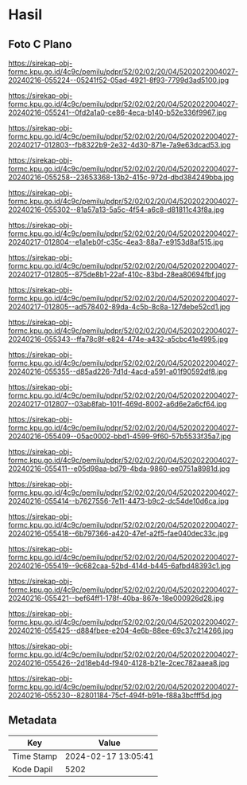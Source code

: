 # Hasil

## Foto C Plano

https://sirekap-obj-formc.kpu.go.id/4c9c/pemilu/pdpr/52/02/02/20/04/5202022004027-20240216-055224--05241f52-05ad-4921-8f93-7799d3ad5100.jpg

https://sirekap-obj-formc.kpu.go.id/4c9c/pemilu/pdpr/52/02/02/20/04/5202022004027-20240216-055241--0fd2a1a0-ce86-4eca-b140-b52e336f9967.jpg

https://sirekap-obj-formc.kpu.go.id/4c9c/pemilu/pdpr/52/02/02/20/04/5202022004027-20240217-012803--fb8322b9-2e32-4d30-871e-7a9e63dcad53.jpg

https://sirekap-obj-formc.kpu.go.id/4c9c/pemilu/pdpr/52/02/02/20/04/5202022004027-20240216-055258--23653368-13b2-415c-972d-dbd384249bba.jpg

https://sirekap-obj-formc.kpu.go.id/4c9c/pemilu/pdpr/52/02/02/20/04/5202022004027-20240216-055302--81a57a13-5a5c-4f54-a6c8-d81811c43f8a.jpg

https://sirekap-obj-formc.kpu.go.id/4c9c/pemilu/pdpr/52/02/02/20/04/5202022004027-20240217-012804--e1a1eb0f-c35c-4ea3-88a7-e9153d8af515.jpg

https://sirekap-obj-formc.kpu.go.id/4c9c/pemilu/pdpr/52/02/02/20/04/5202022004027-20240217-012805--875de8b1-22af-410c-83bd-28ea80694fbf.jpg

https://sirekap-obj-formc.kpu.go.id/4c9c/pemilu/pdpr/52/02/02/20/04/5202022004027-20240217-012805--ad578402-89da-4c5b-8c8a-127debe52cd1.jpg

https://sirekap-obj-formc.kpu.go.id/4c9c/pemilu/pdpr/52/02/02/20/04/5202022004027-20240216-055343--ffa78c8f-e824-474e-a432-a5cbc41e4995.jpg

https://sirekap-obj-formc.kpu.go.id/4c9c/pemilu/pdpr/52/02/02/20/04/5202022004027-20240216-055355--d85ad226-7d1d-4acd-a591-a01f90592df8.jpg

https://sirekap-obj-formc.kpu.go.id/4c9c/pemilu/pdpr/52/02/02/20/04/5202022004027-20240217-012807--03ab8fab-101f-469d-8002-a6d6e2a6cf64.jpg

https://sirekap-obj-formc.kpu.go.id/4c9c/pemilu/pdpr/52/02/02/20/04/5202022004027-20240216-055409--05ac0002-bbd1-4599-9f60-57b5533f35a7.jpg

https://sirekap-obj-formc.kpu.go.id/4c9c/pemilu/pdpr/52/02/02/20/04/5202022004027-20240216-055411--e05d98aa-bd79-4bda-9860-ee0751a8981d.jpg

https://sirekap-obj-formc.kpu.go.id/4c9c/pemilu/pdpr/52/02/02/20/04/5202022004027-20240216-055414--b7627556-7e11-4473-b9c2-dc54de10d6ca.jpg

https://sirekap-obj-formc.kpu.go.id/4c9c/pemilu/pdpr/52/02/02/20/04/5202022004027-20240216-055418--6b797366-a420-47ef-a2f5-fae040dec33c.jpg

https://sirekap-obj-formc.kpu.go.id/4c9c/pemilu/pdpr/52/02/02/20/04/5202022004027-20240216-055419--9c682caa-52bd-414d-b445-6afbd48393c1.jpg

https://sirekap-obj-formc.kpu.go.id/4c9c/pemilu/pdpr/52/02/02/20/04/5202022004027-20240216-055421--bef64ff1-178f-40ba-867e-18e000926d28.jpg

https://sirekap-obj-formc.kpu.go.id/4c9c/pemilu/pdpr/52/02/02/20/04/5202022004027-20240216-055425--d884fbee-e204-4e6b-88ee-69c37c214266.jpg

https://sirekap-obj-formc.kpu.go.id/4c9c/pemilu/pdpr/52/02/02/20/04/5202022004027-20240216-055426--2d18eb4d-f940-4128-b21e-2cec782aaea8.jpg

https://sirekap-obj-formc.kpu.go.id/4c9c/pemilu/pdpr/52/02/02/20/04/5202022004027-20240216-055230--82801184-75cf-494f-b91e-f88a3bcfff5d.jpg


## Metadata

| Key        | Value               |
| ---------- | ------------------- |
| Time Stamp | 2024-02-17 13:05:41 |
| Kode Dapil | 5202                |



